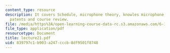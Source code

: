 ```yaml
---
content_type: resource
description: It covers Schedule, microphone theory, knowles microphone, design challenge,
  patents and course review.
file: /media/https%3A/open-learning-course-data-rc.s3.amazonaws.com/6-152j-micro-nano-processing-technology-fall-2005/839797c1b903a247cccb8df9501f8748_lecture21.pdf
file_type: application/pdf
resourcetype: Document
title: lecture21.pdf
uid: 839797c1-b903-a247-cccb-8df9501f8748
---
```

